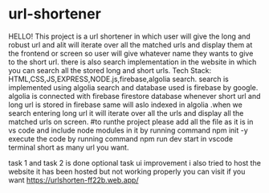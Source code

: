 # url-shortener
HELLO!
This project is a url shortener in which user will give the long and robust url and alit will iterate over all the matched urls and display them at the frontend or screen so user will give whatever name they wants to give to the short url. there is also search implementation in the website in which you can search all the stored long and short urls.
Tech Stack:
HTML,CSS,JS,EXPRESS,NODE.js,firebase,algolia search.
search is implemented using algolia search and database used is firebase by google. algolia is connected with firebase firestore database whenever short url and long url is stored in firebase same will aslo indexed in algolia .when we search entering long url it will iterate over all the urls and display all the matched urls on screen.
#to runthe project
please add all the file as it is in vs code and include node modules in it by running command npm init -y
execute the code by running command npm run dev start in vscode terminal 
short as many url you want.


task 1 and task 2 is done 
optional task
ui improvement 
i also tried to host the website it  has been hosted but not working properly you can visit if you want https://urlshorten-ff22b.web.app/

